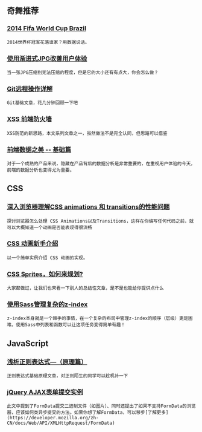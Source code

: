 
## 奇舞推荐

### [2014 Fifa World Cup Brazil](http://andrewyuan.github.io/EDAV-project.html)

    2014世界杯冠军花落谁家？用数据说话。

### [使用渐进式JPG改善用户体验](http://nornor.net/progressive-jpg.htm)

    当一张JPG压缩到无法压缩的程度，但是它的大小还有有点大，你会怎么做？

### [Git远程操作详解](http://www.ruanyifeng.com/blog/2014/06/git_remote.html)

    Git基础文章，花几分钟回顾一下吧

### [XSS 前端防火墙](http://fex.baidu.com/blog/2014/06/xss-frontend-firewall-1/)

    XSS防范的新思路，本文系列文章之一，虽然做法不是完全认同，但思路可以借鉴

### [前端数据之美 -- 基础篇](http://fex.baidu.com/blog/2014/05/front_end-data/)

    对于一个成熟的产品来说，隐藏在产品背后的数据分析是非常重要的，在重视用户体验的今天，前端的数据分析也变得尤为重要。

## CSS

### [深入浏览器理解CSS animations 和 transitions的性能问题](http://www.oschina.net/translate/css-animations-and-transitions-performance)

    探讨浏览器怎么处理 CSS Animations以及Transitions，这样在你编写任何代码之前，就可以大概知道一个动画是否能表现得很流畅

### [CSS 动画新手介绍](http://webdesign.tutsplus.com/tutorials/a-beginners-introduction-to-css-animation--cms-21068)

    以一个简单实例介绍 CSS 动画的实现。

### [CSS Sprites，如何来规划?](http://www.w3cfuns.com/article-1286-1.html)

    大家都做过，让我们也来看一下别人的总结性文章，是不是也能给你提供点什么

### [使用Sass管理复杂的z-index](http://www.w3cplus.com/preprocessor/sassy-z-index-management-for-complex-layouts.html)

    z-index本身就是一个棘手的事情，在一个复杂的布局中管理z-index的顺序（层级）更是困难。使用Sass中列表和函数可以让这项任务变得简单有趣！

## JavaScript

### [浅析正则表达式—（原理篇）](http://www.cnblogs.com/dwlsxj/p/3532458.html)

    正则表达式基础原理文章，对正则陌生的同学可以趁机补一下

### [jQuery AJAX表单提交实例](http://hayageek.com/jquery-ajax-form-submit/)

    此文中提到了FormData提交二进制文件（如图片）、同时还提出了如果不支持FormData的浏览器，应该如何类异步提交的方法。如果你想了解FormData，可以移步[了解更多](https://developer.mozilla.org/zh-CN/docs/Web/API/XMLHttpRequest/FormData)
